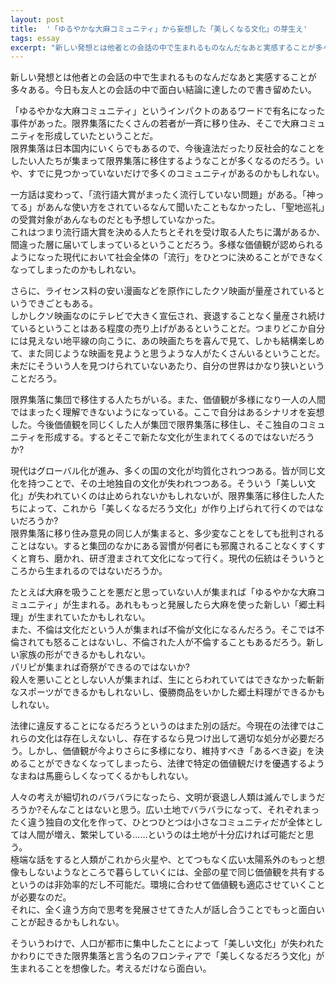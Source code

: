 ```yaml
---
layout: post
title:  '「ゆるやかな大麻コミュニティ」から妄想した「美しくなる文化」の芽生え'
tags: essay
excerpt: "新しい発想とは他者との会話の中で生まれるものなんだなあと実感することが多々ある。今日も友人との会話の中で面白い結論に達したので書き留めたい。"
---
```


新しい発想とは他者との会話の中で生まれるものなんだなあと実感することが多々ある。今日も友人との会話の中で面白い結論に達したので書き留めたい。

「ゆるやかな大麻コミュニティ」というインパクトのあるワードで有名になった事件があった。限界集落にたくさんの若者が一斉に移り住み、そこで大麻コミュニティを形成していたということだ。  
限界集落は日本国内にいくらでもあるので、今後違法だったり反社会的なことをしたい人たちが集まって限界集落に移住するようなことが多くなるのだろう。いや、すでに見つかっていないだけで多くのコミュニティがあるのかもしれない。

一方話は変わって、「流行語大賞がまったく流行していない問題」がある。「神ってる」があんな使い方をされているなんて聞いたこともなかったし、「聖地巡礼」の受賞対象があんなものだとも予想していなかった。  
これはつまり流行語大賞を決める人たちとそれを受け取る人たちに溝があるか、間違った層に届いてしまっているということだろう。多様な価値観が認められるようになった現代において社会全体の「流行」をひとつに決めることができなくなってしまったのかもしれない。

さらに、ライセンス料の安い漫画などを原作にしたクソ映画が量産されているというできごともある。  
しかしクソ映画なのにテレビで大きく宣伝され、衰退することなく量産され続けているということはある程度の売り上げがあるということだ。つまりどこか自分には見えない地平線の向こうに、あの映画たちを喜んで見て、しかも結構楽しめて、また同じような映画を見ようと思うような人がたくさんいるということだ。未だにそういう人を見つけられていないあたり、自分の世界はかなり狭いということだろう。

限界集落に集団で移住する人たちがいる。また、価値観が多様になり一人の人間ではまったく理解できないようになっている。ここで自分はあるシナリオを妄想した。今後価値観を同じくした人が集団で限界集落に移住し、そこ独自のコミュニティを形成する。するとそこで新たな文化が生まれてくるのではないだろうか?

現代はグローバル化が進み、多くの国の文化が均質化されつつある。皆が同じ文化を持つことで、その土地独自の文化が失われつつある。そういう「美しい文化」が失われていくのは止められないかもしれないが、限界集落に移住した人たちによって、これから「美しくなるだろう文化」が作り上げられて行くのではないだろうか?  
限界集落に移り住み意見の同じ人が集まると、多少変なことをしても批判されることはない。すると集団のなかにある習慣が何者にも邪魔されることなくすくすくと育ち、磨かれ、研ぎ澄まされて文化になって行く。現代の伝統はそういうところから生まれるのではないだろうか。

たとえば大麻を吸うことを悪だと思っていない人が集まれば「ゆるやかな大麻コミュニティ」が生まれる。あれももっと発展したら大麻を使った新しい「郷土料理」が生まれていたかもしれない。  
また、不倫は文化だという人が集まれば不倫が文化になるんだろう。そこでは不倫されても怒ることはないし、不倫された人が不倫することもあるだろう。新しい家族の形ができるかもしれない。  
パリピが集まれば奇祭ができるのではないか?  
殺人を悪いこととしない人が集まれば、生にとらわれていてはできなかった斬新なスポーツができるかもしれないし、優勝商品をいかした郷土料理ができるかもしれない。

法律に違反することになるだろうというのはまた別の話だ。今現在の法律ではこれらの文化は存在しえないし、存在するなら見つけ出して適切な処分が必要だろう。しかし、価値観が今よりさらに多様になり、維持すべき「あるべき姿」を決めることができなくなってしまったら、法律で特定の価値観だけを優遇するようなまねは馬鹿らしくなってくるかもしれない。

人々の考えが細切れのバラバラになったら、文明が衰退し人類は滅んでしまうだろうか?そんなことはないと思う。広い土地でバラバラになって、それぞれまったく違う独自の文化を作って、ひとつひとつは小さなコミュニティだが全体としては人間が増え、繁栄している……というのは土地が十分広ければ可能だと思う。  
極端な話をすると人類がこれから火星や、とてつもなく広い太陽系外のもっと想像もしないようなところで暮らしていくには、全部の星で同じ価値観を共有するというのは非効率的だし不可能だ。環境に合わせて価値観も適応させていくことが必要なのだ。  
それに、全く違う方向で思考を発展させてきた人が話し合うことでもっと面白いことが起きるかもしれない。

そういうわけで、人口が都市に集中したことによって「美しい文化」が失われたかわりにできた限界集落と言う名のフロンティアで「美しくなるだろう文化」が生まれることを想像した。考えるだけなら面白い。
